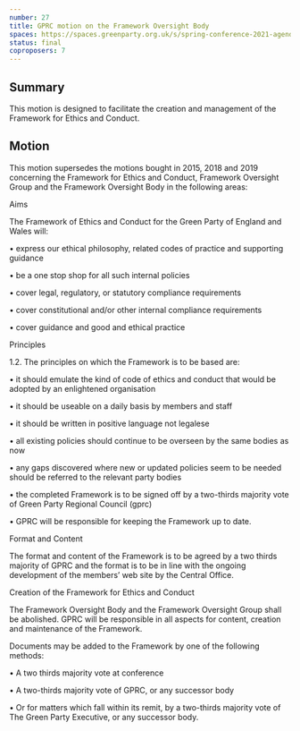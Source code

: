 ```yaml
---
number: 27
title: GPRC motion on the Framework Oversight Body
spaces: https://spaces.greenparty.org.uk/s/spring-conference-2021-agenda-forum2/?contentId=78601
status: final
coproposers: 7
---
```

## Summary

This motion is designed to facilitate the creation and management of the Framework for Ethics and Conduct.

## Motion

This motion supersedes the motions bought in 2015, 2018 and 2019 concerning the Framework for Ethics and Conduct, Framework Oversight Group and the Framework Oversight Body in the following areas:

Aims

The Framework of Ethics and Conduct for the Green Party of England and Wales will:

•	express our ethical philosophy, related codes of practice and supporting guidance

•	be a one stop shop for all such internal policies

•	cover legal, regulatory, or statutory compliance requirements

•	cover constitutional and/or other internal compliance requirements

•	cover guidance and good and ethical practice

Principles

1.2.  The principles on which the Framework is to be based are:

•	it should emulate the kind of code of ethics and conduct that would be adopted by an enlightened organisation

•	it should be useable on a daily basis by members and staff

•	it should be written in positive language not legalese  

•	all existing policies should continue to be overseen by the same bodies as now

•	any gaps discovered where new or updated policies seem to be needed should be referred to the relevant party bodies

•	the completed Framework is to be signed off by a two-thirds majority vote of Green Party Regional Council (gprc)

•	GPRC will be responsible for keeping the Framework up to date.

Format and Content

The format and content of the Framework is to be agreed by a two thirds majority of GPRC and the format is to be in line with the ongoing development of the members’ web site by the Central Office.

Creation of the Framework for Ethics and Conduct

The Framework Oversight Body and the Framework Oversight Group shall be abolished.  GPRC will be responsible in all aspects for content, creation and maintenance of the Framework.

Documents may be added to the Framework by one of the following methods:

•	A two thirds majority vote at conference

•	A two-thirds majority vote of GPRC, or any successor body

•	Or for matters which fall within its remit, by a two-thirds majority vote of The Green Party Executive, or any successor body.
